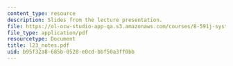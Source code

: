 ```yaml
---
content_type: resource
description: Slides from the lecture presentation.
file: https://ol-ocw-studio-app-qa.s3.amazonaws.com/courses/8-591j-systems-biology-fall-2004/b95f32a8685b0528e0cdbbf50a3ff0bb_l23_notes.pdf
file_type: application/pdf
resourcetype: Document
title: l23_notes.pdf
uid: b95f32a8-685b-0528-e0cd-bbf50a3ff0bb
---
```

